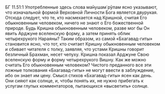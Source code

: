 БГ 11.51:1	Употребленные здесь слова ма̄нушам̇ рӯпам ясно указывают, что изначальной формой Верховной Личности Бога является двурукая. Отсюда следует, что те, кто насмехается над Кришной, считая Его обыкновенным человеком, ничего не знают о Его божественной природе. Будь Кришна обыкновенным человеком, разве мог бы Он явить Арджуне вселенскую форму, а затем принять облик четырехрукого Нараяны? Таким образом, из самой «Бхагавад-гиты» становится ясно, что тот, кто считает Кришну обыкновенным человеком и сбивает читателя с толку, заявляя, что устами Кришны говорит безличный Брахман, несет чепуху. Кришна показал Арджуне Свою вселенскую форму и форму четырехрукого Вишну. Как же можно считать Его обыкновенным человеком? Чистого преданного все эти ложные толкования «Бхагавад-гиты» не могут ввести в заблуждение, ибо он знает им цену. Смысл стихов «Бхагавад-гиты» ясен как день. Они сияют как солнце, и, чтобы понять их, не нужно прибегать к услугам глупых комментаторов, пытающихся «высветить» солнце.